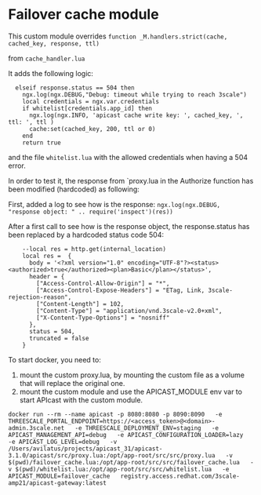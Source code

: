 # Failover cache module 

This custom module overrides 
`function _M.handlers.strict(cache, cached_key, response, ttl)`

from `cache_handler.lua`

It adds the following logic: 

```
  elseif response.status == 504 then
    ngx.log(ngx.DEBUG,"Debug: timeout while trying to reach 3scale") 
    local credentials = ngx.var.credentials 
    if whitelist[credentials.app_id] then
      ngx.log(ngx.INFO, 'apicast cache write key: ', cached_key, ', ttl: ', ttl )
      cache:set(cached_key, 200, ttl or 0)
    end
    return true
 ```

 and the file `whitelist.lua` with the allowed credentials when having a 504 error. 

In order to test it, the response from `proxy.lua in the Authorize function has been modified (hardcoded) as following: 

First, added a log to see how is the response: 
`ngx.log(ngx.DEBUG, "response object: " .. require('inspect')(res))`

After a first call to see how is the response object, the response.status has been replaced by a hardcoded status code 504:

```
    --local res = http.get(internal_location)
    local res =  {
      body = '<?xml version="1.0" encoding="UTF-8"?><status><authorized>true</authorized><plan>Basic</plan></status>',
      header = {
        ["Access-Control-Allow-Origin"] = "*",
        ["Access-Control-Expose-Headers"] = "ETag, Link, 3scale-rejection-reason",
        ["Content-Length"] = 102,
        ["Content-Type"] = "application/vnd.3scale-v2.0+xml",
        ["X-Content-Type-Options"] = "nosniff"
      },
      status = 504,
      truncated = false
    }
```

To start docker, you need to: 
1) mount the custom proxy.lua, by mounting the custom file as a volume that will replace the original one.
2) mount the custom module and use the APICAST_MODULE env var to start APIcast with the custom module. 

```
docker run --rm --name apicast -p 8080:8080 -p 8090:8090   -e THREESCALE_PORTAL_ENDPOINT=https://<access_token>@<domain>-admin.3scale.net   -e THREESCALE_DEPLOYMENT_ENV=staging   -e APICAST_MANAGEMENT_API=debug   -e APICAST_CONFIGURATION_LOADER=lazy   -e APICAST_LOG_LEVEL=debug   -v /Users/avilatus/projects/apicast_31/apicast-3.1.0/apicast/src/proxy.lua:/opt/app-root/src/src/proxy.lua   -v $(pwd)/failover_cache.lua:/opt/app-root/src/src/failover_cache.lua   -v $(pwd)/whitelist.lua:/opt/app-root/src/src/whitelist.lua   -e APICAST_MODULE=failover_cache   registry.access.redhat.com/3scale-amp21/apicast-gateway:latest
```


